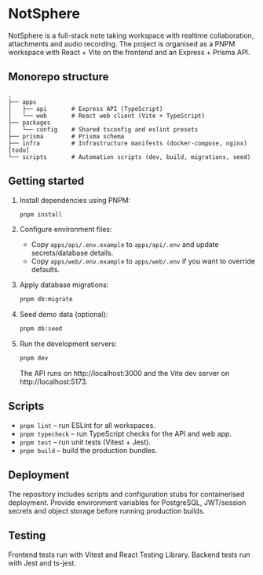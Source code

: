 # NotSphere

NotSphere is a full-stack note taking workspace with realtime collaboration, attachments and audio recording. The project is organised as a PNPM workspace with React + Vite on the frontend and an Express + Prisma API.

## Monorepo structure

```
.
├── apps
│   ├── api       # Express API (TypeScript)
│   └── web       # React web client (Vite + TypeScript)
├── packages
│   └── config    # Shared tsconfig and eslint presets
├── prisma        # Prisma schema
├── infra         # Infrastructure manifests (docker-compose, nginx) [todo]
└── scripts       # Automation scripts (dev, build, migrations, seed)
```

## Getting started

1. Install dependencies using PNPM:

   ```bash
   pnpm install
   ```

2. Configure environment files:

   - Copy `apps/api/.env.example` to `apps/api/.env` and update secrets/database details.
   - Copy `apps/web/.env.example` to `apps/web/.env` if you want to override defaults.

3. Apply database migrations:

   ```bash
   pnpm db:migrate
   ```

4. Seed demo data (optional):

   ```bash
   pnpm db:seed
   ```

5. Run the development servers:

   ```bash
   pnpm dev
   ```

   The API runs on http://localhost:3000 and the Vite dev server on http://localhost:5173.

## Scripts

- `pnpm lint` – run ESLint for all workspaces.
- `pnpm typecheck` – run TypeScript checks for the API and web app.
- `pnpm test` – run unit tests (Vitest + Jest).
- `pnpm build` – build the production bundles.

## Deployment

The repository includes scripts and configuration stubs for containerised deployment. Provide environment variables for PostgreSQL, JWT/session secrets and object storage before running production builds.

## Testing

Frontend tests run with Vitest and React Testing Library. Backend tests run with Jest and ts-jest.
